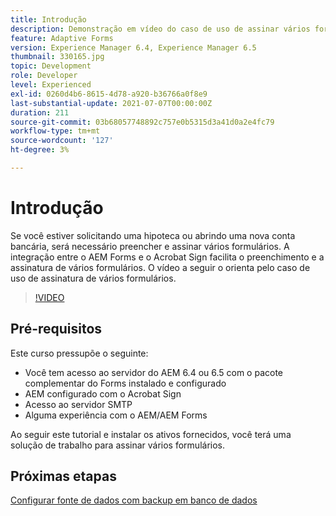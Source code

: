 ```yaml
---
title: Introdução
description: Demonstração em vídeo do caso de uso de assinar vários formulários
feature: Adaptive Forms
version: Experience Manager 6.4, Experience Manager 6.5
thumbnail: 330165.jpg
topic: Development
role: Developer
level: Experienced
exl-id: 0260d4b6-8615-4d78-a920-b36766a0f8e9
last-substantial-update: 2021-07-07T00:00:00Z
duration: 211
source-git-commit: 03b68057748892c757e0b5315d3a41d0a2e4fc79
workflow-type: tm+mt
source-wordcount: '127'
ht-degree: 3%

---
```


# Introdução

Se você estiver solicitando uma hipoteca ou abrindo uma nova conta bancária, será necessário preencher e assinar vários formulários. A integração entre o AEM Forms e o Acrobat Sign facilita o preenchimento e a assinatura de vários formulários.
O vídeo a seguir o orienta pelo caso de uso de assinatura de vários formulários.

>[!VIDEO](https://video.tv.adobe.com/v/330165?quality=12&learn=on)

## Pré-requisitos

Este curso pressupõe o seguinte:

* Você tem acesso ao servidor do AEM 6.4 ou 6.5 com o pacote complementar do Forms instalado e configurado
* AEM configurado com o Acrobat Sign
* Acesso ao servidor SMTP
* Alguma experiência com o AEM/AEM Forms

Ao seguir este tutorial e instalar os ativos fornecidos, você terá uma solução de trabalho para assinar vários formulários.

## Próximas etapas

[Configurar fonte de dados com backup em banco de dados](./configure-data-source.md)
